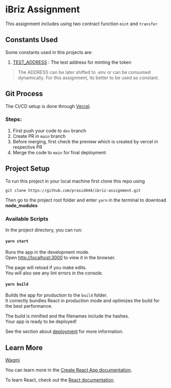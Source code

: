 # iBriz Assignment

This assignment includes using two contract function `mint` and `transfer`

## Constants Used

Some constants used in this projects are:

1. [TEST_ADDRESS](./src//constants/address.ts) : The test address for minting the token

> The ADDRESS can be later shifted to .env or can be consumed dynamically. For this assignment, its better to be used as constant.

## Git Process

The CI/CD setup is done through [Vercel](https://vercel.com).

### Steps:

1. First push your code to `dev` branch
2. Create PR in `main` branch
3. Before merging, first check the preview which is created by vercel in respective PR
4. Merge the code to `main` for final deployment

## Project Setup

To run this project in your local machine first clone this repo using

```
git clone https://github.com/prasid444/ibriz-assignment.git
```

Then go to the project root folder and enter `yarn` in the terminal to download <b>node_modules</b>

### Available Scripts

In the project directory, you can run:

#### `yarn start`

Runs the app in the development mode.\
Open [http://localhost:3000](http://localhost:3000) to view it in the browser.

The page will reload if you make edits.\
You will also see any lint errors in the console.

#### `yarn build`

Builds the app for production to the `build` folder.\
It correctly bundles React in production mode and optimizes the build for the best performance.

The build is minified and the filenames include the hashes.\
Your app is ready to be deployed!

See the section about [deployment](https://facebook.github.io/create-react-app/docs/deployment) for more information.

## Learn More

[Wagmi](https://wagmi.sh/)

You can learn more in the [Create React App documentation](https://facebook.github.io/create-react-app/docs/getting-started).

To learn React, check out the [React documentation](https://reactjs.org/).
